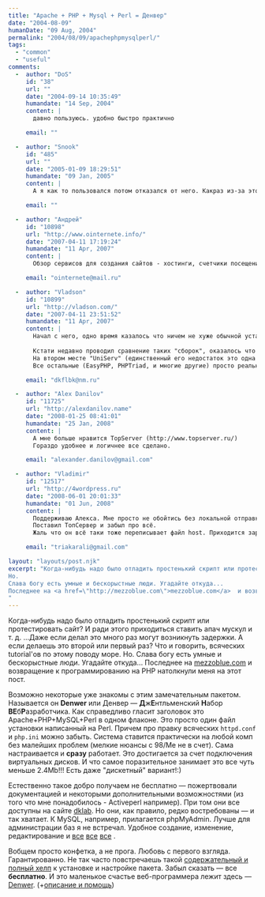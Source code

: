 ```yaml
---
title: "Apache + PHP + Mysql + Perl = Денвер"
date: "2004-08-09"
humanDate: "09 Aug, 2004"
permalink: "2004/08/09/apachephpmysqlperl/"
tags: 
  - "common"
  - "useful"
comments: 
  -  author: "DoS"
     id: "38"
     url: ""
     date: "2004-09-14 10:35:49"
     humandate: "14 Sep, 2004"
     content: | 
       давно пользуюсь. удобно быстро практично

     email: ""

  -  author: "Snook"
     id: "485"
     url: ""
     date: "2005-01-09 18:29:51"
     humandate: "09 Jan, 2005"
     content: | 
       А я как то пользовался потом отказался от него. Какраз из-за этой автоматизации. Виртуальные хосты сам создаёт, и в виндовские хосты сам прописывает.... да это вроде как хорошо, но когда мне надо было смому поманипулировать виртуальными хостами то у меня ничего не получилось. т.е. самому тут уже ничего не сделаешь, он всёравно потом своё пишет...

     email: ""

  -  author: "Андрей"
     id: "10898"
     url: "http://www.ointernete.info/"
     date: "2007-04-11 17:19:24"
     humandate: "11 Apr, 2007"
     content: | 
       Обзор сервисов для создания сайтов - хостинги, счетчики посещений, регистрация доменных имен, сервисы для мониторинга и анализа сайтов. Бесплатные сервисы и программы для продвижения сайта. HTML -редакторы, шаблоны сайтов, учебники и справочники.

     email: "ointernete@mail.ru"

  -  author: "Vladson"
     id: "10899"
     url: "http://vladson.com/"
     date: "2007-04-11 23:51:52"
     humandate: "11 Apr, 2007"
     content: | 
       Начал с него, одно время казалось что ничем не хуже обычной установки, потом научился устанавливать и настраивать стандартными путями понял что ошибался.
       
       Кстати недавно проводил сравнение таких "сборок", оказалось что среди них и в правду лучий это "Denwer" 
       На втором месте "UniServ" (единственный его недостаток это одна настройка в httpd.conf форсирующая кодировку)
       Все остальные (EasyPHP, PHPTriad, и многие другие) просто реально наносят вред компу (кидают файлы по системе, не проверяя перезаписывают "Виндовые" файлы и.т.д.)

     email: "dkflbk@nm.ru"

  -  author: "Alex Danilov"
     id: "11725"
     url: "http://alexdanilov.name"
     date: "2008-01-25 08:41:01"
     humandate: "25 Jan, 2008"
     content: | 
       А мне больше нравится TopServer (http://www.topserver.ru/)
       Гораздо удобнее и логичнее все сделано.

     email: "alexander.danilov@gmail.com"

  -  author: "Vladimir"
     id: "12517"
     url: "http://4wordpress.ru"
     date: "2008-06-01 20:01:33"
     humandate: "01 Jun, 2008"
     content: | 
       Поддерживаю Алекса. Мне просто не обойтись без локальной отправки писем. Сидел долго на AppServ, потом на Xampp... но выливать в инетрент и тестировать там письма ой как нудно!!! И время уходить просто ужас!
       Поставил ТопСервер и забыл про всё.
       Жаль что он всё таки тоже переписывает файл host. Приходится зараннее делать бэкап его.

     email: "triakarali@gmail.com"

layout: "layouts/post.njk"
excerpt: "Когда-нибудь надо было отладить простенький скрипт или протестировать сайт? И ради этого приходиться ставить апач мускул и т. д. ...Даже если делал это много раз могут возникнуть задержки. А если делаешь это второй или первый раз? Что и говорить, всяческих tutorial'ов по этому поводу море. 
Но.
Слава богу есть умные и бескорыстные люди. Угадайте откуда...
Последнее на <a href=\"http://mezzoblue.com\">mezzoblue.com</a>  и возвращение к программированию на PHP натолкнули меня на этот пост.
"
---
```


Когда-нибудь надо было отладить простенький скрипт или протестировать сайт? И ради этого приходиться ставить апач мускул и т. д. ...Даже если делал это много раз могут возникнуть задержки. А если делаешь это второй или первый раз? Что и говорить, всяческих tutorial'ов по этому поводу море. 
Но.
Слава богу есть умные и бескорыстные люди. Угадайте откуда...
Последнее на <a href="http://mezzoblue.com">mezzoblue.com</a>  и возвращение к программированию на PHP натолкнули меня на этот пост.
<!--more-->
Возможно некоторые уже знакомы с этим замечательным пакетом. Называется он <strong>Denwer</strong> или Денвер &mdash; <strong>Д</strong>ж<strong>Е</strong>нтльменский <strong>Н</strong>абор <strong>ВЕ</strong>б<strong>Р</strong>азработчика. Как справедливо гласит заголовок это Apache+PHP+MySQL+Perl в одном флаконе. Это просто один файл установки написанный на Perl. 
Причем про правку всяческих <code>httpd.conf</code> и <code>php.ini</code> можно забыть. Система ставится практически на любой комп без малейших проблем (мелкие нюансы с 98/Me не в счет). Сама настраивается и <strong>сразу</strong> работает. Это достигается за счет подключения виртуальных дисков.
И что самое поразительное занимает это все  чуть меньше 2.4Mb!!! Есть даже "дискетный" вариант!:)

Естественно такое добро получаем не бесплатно &mdash; пожертвовали документацией и некоторыми дополнительными возможностями (из того что мне понадобилось - Activeperl например). При том они все доступны на сайте <a href="http://dklab.ru/">dklab</a>. Но они, как правило, редко востребованы &mdash; и так хватает.
К MySQL, например, прилагается phpMyAdmin. Лучше для администрации баз я не встречал. Удобное создание, изменение, редактирование и <a href="http://dklab.ru/chicken/web/base.html#top">все</a> <a href="http://dklab.ru/chicken/web/base.html#top">все</a> <a href="http://dklab.ru/chicken/web/base.html#top">все</a> .

Вобщем просто конфетка, а не прога. Любовь с первого взгляда. Гарантированно.
Не так часто повстречаешь такой <a href="http://dklab.ru/chicken/web/base.html#cont1">содержательный и полный хелп</a>  к установке и настройке пакета.
Забыл сказать &mdash; все <strong>бесплатно</strong>.
И это маленькое  счастье веб-программера лежит здесь &mdash; <a href="http://dklab.ru/chicken/web/dis/Base/latest">Denwer</a>. (+<a href="http://dklab.ru/chicken/web/base.html">описание и помощь</a>)
